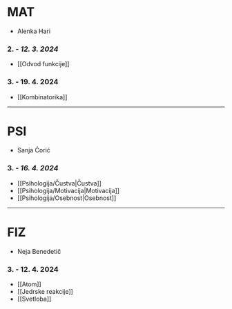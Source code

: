 # MAT
- Alenka Hari
###  2. - *12. 3. 2024*
- [[Odvod funkcije]] 
### 3. - 19. 4. 2024
- [[Kombinatorika]]
---
# PSI
- Sanja Ćorić
### 3. - *16. 4. 2024*
- [[Psihologija/Čustva|Čustva]]
- [[Psihologija/Motivacija|Motivacija]]
- [[Psihologija/Osebnost|Osebnost]]
---
# FIZ
- Neja Benedetič
### 3. - 12. 4. 2024
- [[Atom]]
- [[Jedrske reakcije]]
- [[Svetloba]]